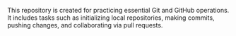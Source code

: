 This repository is created for practicing essential Git and GitHub operations.
It includes tasks such as initializing local repositories, making commits, pushing changes, and collaborating via pull requests.

